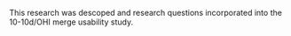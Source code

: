 This research was descoped and research questions incorporated into the 10-10d/OHI merge usability study. 
